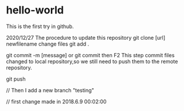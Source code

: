 # hello-world
This is the first try in github.

2020/12/27
The procedure to update this repository
git clone [url] newfilename
change files
git add .

git commit -m [message]
or git commit then F2
This step commit files changed to local repository,so we still need to push them to the remote repository.

git push


// Then I add a new branch "testing"


// first change made in 2018.6.9 00:02:00
